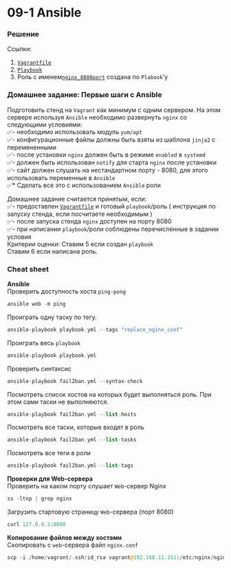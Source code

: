 # 09-1 Ansible

### Решение
Ссылки:  
1. [`Vagrantfile`](https://github.com/io-sys/1-9-Ansible/tree/master/Vagrant/09-1-ansible)  
2. [`Playbook`](https://github.com/io-sys/1-9-Ansible/tree/master/ansible-playbook)  
3. Роль с именем[`nginx_8080port`](https://github.com/io-sys/1-9-Ansible/tree/master/ansible-role/roles/nginx_8080port) создана по `Plabook`'у  


### Домашнее задание: Первые шаги с Ansible
Подготовить стенд на `Vagrant` как минимум с одним сервером. На этом сервере используя `Ansible` необходимо развернуть `nginx` со следующими условиями:  
✅- необходимо использовать модуль `yum/apt`  
✅- конфигурационные файлы должны быть взяты из шаблона `jinja2` с перемененными  
✅- после установки `nginx` должен быть в режиме `enabled` в `systemd`  
✅- должен быть использован `notify` для старта `nginx` после установки  
✅- сайт должен слушать на нестандартном порту - 8080, для этого использовать переменные в `Ansible`  
✅* Сделать все это с использованием `Ansible` роли  
  
Домашнее задание считается принятым, если:  
✅- предоставлен [`Vagrantfile`](https://github.com/io-sys/1-9-Ansible/tree/master/Vagrant/09-1-ansible) и готовый `playbook`/роль ( инструкция по запуску стенда, если посчитаете необходимым )  
✅- после запуска стенда `nginx` доступен на порту 8080  
✅- при написании `playbook`/роли соблюдены перечисленные в задании условия  
Критерии оценки: Ставим 5 если создан `playbook`  
Ставим 6 если написана роль.  


### Cheat sheet
__Ansible__  
Проверить доступность хоста `ping-pong`
```php
ansible web -m ping
```
Проиграть одну таску по тегу.
```php
ansible-playbook playbook.yml --tags "replace_nginx_conf"
```
Проиграть веcь `playbook`
```php
ansible-playbook playbook.yml
```
Проверить синтаксис
```php
ansible-playbook fail2ban.yml --syntax-check
```
Посмотреть список хостов на которых будет выполняться роль. При этом сами таски не выполняются.
```php
ansible-playbook fail2ban.yml --list-hosts
```
Посмотреть все таски, которые входят в роль
```php
ansible-playbook fail2ban.yml --list-tasks
```
Посмотреть все теги в роли
```php
ansible-playbook fail2ban.yml --list-tags
```
__Проверки для Web-сервера__  
Проверить на каком порту слушает `Web`-сервер Nginx  
```php
ss -ltnp | grep nginx
```
Загрузить стартовую страницу `Web`-сервера (порт 8080)
```php
curl 127.0.0.1:8080
```
__Копирование  файлов между хостами__  
Скопировать с `web`-сервера файл `nginx.conf`
```php
scp -i /home/vagrant/.ssh/id_rsa vagrant@192.168.11.151:/etc/nginx/nginx.conf .
```
